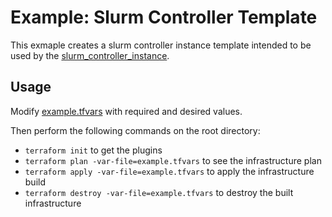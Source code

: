 # Example: Slurm Controller Template

This exmaple creates a slurm controller instance template intended to be used by
the [slurm_controller_instance](../../../modules/slurm_controller_instance).

## Usage

Modify [example.tfvars](./example.tfvars) with required and desired values.

Then perform the following commands on the root directory:

- `terraform init` to get the plugins
- `terraform plan -var-file=example.tfvars` to see the infrastructure plan
- `terraform apply -var-file=example.tfvars` to apply the infrastructure build
- `terraform destroy -var-file=example.tfvars` to destroy the built infrastructure
